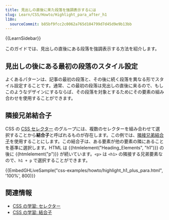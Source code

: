 ```yaml
---
title: 見出しの直後に来た段落を強調表示するには
slug: Learn/CSS/Howto/Highlight_para_after_h1
l10n:
  sourceCommit: b85bf9fcc2c0062a765d104799d7d45d9e9b13bb
---
```


{{LearnSidebar}}

このガイドでは、見出しの直後にある段落を強調表示する方法を紹介します。

## 見出しの後にある最初の段落のスタイル設定

よくあるパターンは、記事の最初の段落と、その後に続く段落を異なる形でスタイル設定することです。通常、この最初の段落は見出しの直後に来るので、もしこのようなデザインにするならば、その段落を対象とするためにその要素の組み合わせを使用することができます。

## 隣接兄弟結合子

CSS の [CSS セレクター](/ja/docs/Web/CSS/CSS_selectors) のグループには、複数のセレクターを組み合わせて選択することから**結合子**と呼ばれるものが存在します。この例では、[隣接兄弟結合子](/ja/docs/Web/CSS/Adjacent_sibling_combinator)を使用することにします。この結合子は、ある要素が他の要素の隣にあることを基準に選択します。HTML は {{htmlelement("Heading_Elements", "h1")}} の後に {{htmlelement("p")}} が続いています。`<p>` は `<h1>` の隣接する兄弟要素なので、`h1 + p` で選択することができます。

{{EmbedGHLiveSample("css-examples/howto/highlight_h1_plus_para.html", '100%', 800)}}

## 関連情報

- [CSS の学習: セレクター](/ja/docs/Learn/CSS/Building_blocks/Selectors)
- [CSS の学習: 結合子](/ja/docs/Learn/CSS/Building_blocks/Selectors/Combinators)
